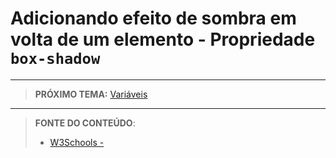 # Adicionando efeito de sombra em volta de um elemento - Propriedade `box-shadow`





***

> **PRÓXIMO TEMA:** [Variáveis](/conteudo/24-variaveis)

***


> **FONTE DO CONTEÚDO**:
>
> - [W3Schools - ]()
